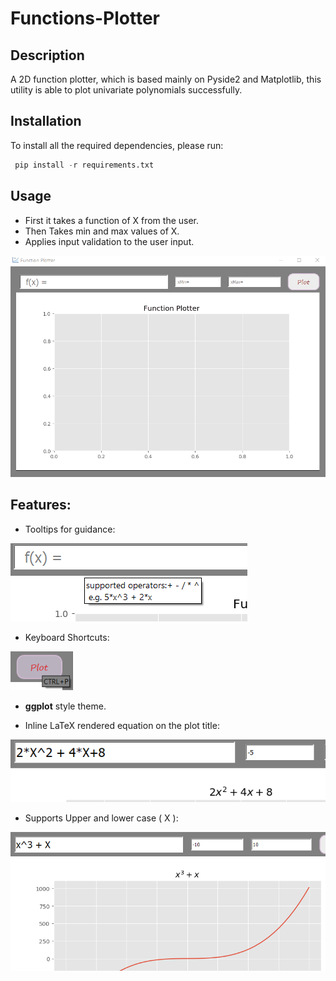 # Functions-Plotter

## Description
A 2D function plotter, which is based mainly on Pyside2 and Matplotlib, this utility  is able to plot univariate polynomials successfully.


## Installation
To install all the required dependencies, please run:
```python
 pip install -r requirements.txt
```
## Usage
* First it takes a function of X from the user.
* Then Takes min and max values of X.
* Applies input validation to the user input.
<img src="Resources/g1.gif" width=1000>

## Features:
* Tooltips for guidance:
<img src="Resources/tooltip.png"  >


* Keyboard Shortcuts:

<img src="Resources/shortcut.png"  width=100 class="center">

* **ggplot** style theme.

* Inline LaTeX rendered equation on the plot title:
<img src="Resources/tex.png" >

* Supports Upper and lower case ( X ):
<img src="Resources/cases.png" >

